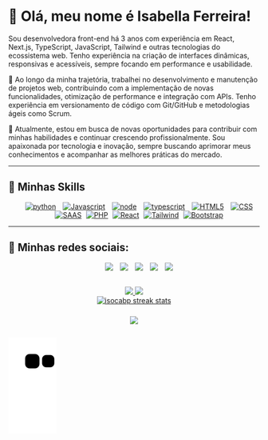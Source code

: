 # 💜 Olá, meu nome é Isabella Ferreira!

Sou desenvolvedora front-end há 3 anos com experiência em React, Next.js, TypeScript, JavaScript, Tailwind e outras tecnologias do ecossistema web. Tenho experiência na criação de interfaces dinâmicas, responsivas e acessíveis, sempre focando em performance e usabilidade.

🔭 Ao longo da minha trajetória, trabalhei no desenvolvimento e manutenção de projetos web, contribuindo com a implementação de novas funcionalidades, otimização de performance e integração com APIs. Tenho experiência em versionamento de código com Git/GitHub e metodologias ágeis como Scrum.

💬 Atualmente, estou em busca de novas oportunidades para contribuir com minhas habilidades e continuar crescendo profissionalmente. Sou apaixonada por tecnologia e inovação, sempre buscando aprimorar meus conhecimentos e acompanhar as melhores práticas do mercado.

---


## 🚀 Minhas Skills



<p align="center">
 	</p>
		<div align="center" class="icons-social" style="margin-left: 10px;">
			<a style="margin-left: 10px;" target="_blank" href="https://github.com/isocabp">
				<img height="32" src="https://img.shields.io/badge/Python-3776AB?style=for-the-badge&logo=python&logoColor=white" alt="python"/></a>
			<a style="margin-left: 10px;" target="_blank" href="https://github.com/isocabp">
			<img height="32" src="https://img.shields.io/badge/JavaScript-F7DF1E?style=for-the-badge&logo=javascript&logoColor=black" alt="Javascript"/></a>
			<a style="margin-left: 10px;" target="_blank" href="https://github.com/isocabp">
					<img height="32" src="https://img.shields.io/badge/Node.js-43853D?style=for-the-badge&logo=node.js&logoColor=white" alt="node"/></a>
		<a style="margin-left: 10px;" target="_blank" href="https://dev.to/100rabhcsmc">
						<img height="32" src="https://img.shields.io/badge/TypeScript-007ACC?style=for-the-badge&logo=typescript&logoColor=white" alt="typescript"/></a>
			<a style="margin-left: 10px;" target="_blank" href="https://instagram.com/100rabhch">
				<img height="32" src="https://img.shields.io/badge/HTML5-E34F26?style=for-the-badge&logo=html5&logoColor=white" alt="HTML5"/></a>
			<a style="margin-left: 10px;" target="_blank" href="https://twitter.com/100rabhcsmc">
				<img height="32" src="https://img.shields.io/badge/CSS3-1572B6?style=for-the-badge&logo=css3&logoColor=white" alt="CSS"/></a>
			<a style="margin-left: 10px;" target="_blank" href="https://www.youtube.com/channel/UC-ZdNkKNHC6KguDqNFKO2Nw?view_as=subscriber">
					<img height="32" src="https://img.shields.io/badge/Sass-CC6699?style=for-the-badge&logo=sass&logoColor=white" alt="SAAS"/></a>
			<a style="margin-left: 5px;" target="_blank" href="https://github.com/100rabhcsmc/Me.io/blob/master/01SaurabhChavanReactNativeResume.pdf">
						<img height="32" src="https://img.shields.io/badge/PHP-777BB4?style=for-the-badge&logo=php&logoColor=white" alt="PHP"/></a>
            <a style="margin-left: 5px;" target="_blank" href="https://github.com/100rabhcsmc/Me.io/blob/master/01SaurabhChavanReactNativeResume.pdf">
						<img height="32" src="https://img.shields.io/badge/React-20232A?style=for-the-badge&logo=react&logoColor=61DAFB" alt="React"/></a>
            <a style="margin-left: 5px;" target="_blank" href="https://github.com/100rabhcsmc/Me.io/blob/master/01SaurabhChavanReactNativeResume.pdf">
						<img height="32" src="https://img.shields.io/badge/Tailwind_CSS-38B2AC?style=for-the-badge&logo=tailwind-css&logoColor=white" alt="Tailwind"/></a>
            <a style="margin-left: 5px;" target="_blank" href="https://github.com/100rabhcsmc/Me.io/blob/master/01SaurabhChavanReactNativeResume.pdf">
						<img height="32" src="https://img.shields.io/badge/Bootstrap-563D7C?style=for-the-badge&logo=bootstrap&logoColor=white" alt="Bootstrap"/></a>
		</div>
	<p>
</p>

  ---

## 🚀 Minhas redes sociais:


<p align="center">
 </p><div align="center" class="icons-social" style="margin-left: 10px;">
        <a style="margin-left: 10px;" target="_blank" href="https://www.linkedin.com/in/isabellabferreira/">
			<img src="https://img.icons8.com/doodle/40/000000/linkedin--v2.png"></a>
        <a style="margin-left: 10px;" target="_blank" href="https://github.com/isocabp">
		<img src="https://img.icons8.com/doodle/40/000000/github--v1.png"></a>
        <a style="margin-left: 10px;" target="_blank" href="https://instagram.com/isocabf">
			<img src="https://img.icons8.com/doodle/40/000000/instagram-new--v2.png"></a>
		<a style="margin-left: 10px;" target="_blank" href="https://wa.me/5521998364832">
			<img src="https://img.icons8.com/doodle/1x/whatsapp.png"></a>
		<a style="margin-left: 10px;" target="_blank" href="mailto:isabellab.ferreira5@gmail.com">
				<img src="https://img.icons8.com/doodle/1x/gmail.png"></a>
      </div>
<p></p>

##

 <div align="center">
 	<a href="https://github.com/isocabp">
 		<img height="180em" src="https://github-readme-stats.vercel.app/api?username=isocabp&show_icons=true&theme=radical&include_all_commits=true&count_private=true"/>
 		<img height="180em" src="https://github-readme-stats.vercel.app/api/top-langs/?username=isocabp&layout=compact&langs_count=7&theme=radical"/>
 	</a>
 </div>
  
<div align="center">
  <a href="https://github.com/isocabp">
    <img src="https://streak-stats.demolab.com?user=isocabp&theme=radical" alt="isocabp streak stats"/>
  </a>
</div>

 


  
###
<div align="center">
    <img src="https://c.tenor.com/AlUkiGkR2j8AAAAC/new-game-ahagon-umiko-programming.gif" />
</div>



###

![Snake animation](https://raw.githubusercontent.com/isocabp/isocabp/main/github-contribution-grid-snake.svg)

